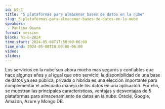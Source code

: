 ```yaml
---
id: b9-1
title: "5 plataformas para almacenar bases de datos en la nube"
slug: 5-plataformas-para-almacenar-bases-de-datos-en-la-nube
speakers:
 - Paulina Osuna
format: session
block: h1-b-2024
time_start: 2024-05-08T17:50:00-06:00
time_end: 2024-05-08T18:00:00-06:00
video:
slides:
---
```


​Los servicios en la nube son ahora mucho mas seguros y confiables que hace algunos años y al igual que otro servicio, la disponibilidad de una base de datos ya sea pública, privada o híbrida es una elección importante para complementar el adecuado manejo de los datos en una aplicación. Por ello, se muestran las principales características, ventajas y desventajas de 5 plataformas para almacenamiento de datos en la nube: Oracle, Google, Amazon, Azure y Mongo DB.
